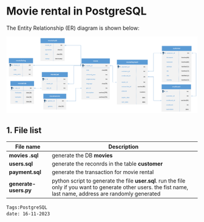 

<properties
pageTitle = 'Movie Rental in PostgreSQL'
description = "Movie Rental in PostgreSQL"
documentationcenter: na
services = "PostgreSQL"
documentationCenter = "github"
authors = "fabferri"
editor = ""/>

<tags
   ms.service = "Example of PostgreSQL"
   ms.devlang = "na"
   ms.topic = "DB"
   ms.tgt_pltfrm = "linux, windows"
   ms.workload = "PostgreSQL"
   ms.date = "26/11/2023"
   ms.author = "fabferri" />

# Movie rental in PostgreSQL
The Entity Relationship (ER) diagram is shown below:

[![1]][1]


## <a name="list of files"></a>1. File list

| File name             | Description                                                                             |
| --------------------- | --------------------------------------------------------------------------------------- |
| **movies .sql**       | generate the DB **movies**                                                              |
| **users.sql**         | generate the reconrds in the table **customer**                                         |
| **payment.sql**       | generate the transaction for movie rental                                               |
| **generate-users.py** | python script to generate the file **user.sql**. run the file only if you want to generate other users. the fist name, last name, address are randomly generated |

`Tags:PostgreSQL` <br>
`date: 16-11-2023`

<!--Image References-->

[1]: ./media/er-diagram.png "Entity Relationship (ER) diagram"


<!--Link References-->